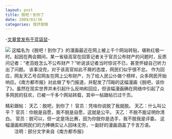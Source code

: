 ```yaml
---
layout: post
title: 脱吧！到你了
date: 2009/03/30
categories: 我抒我情
---
```


-[文章曾发布于蓝袋鼠](http://landaishu.hi2net.com/home/blog_read.asp?id=4175&blogid=65147)-




![](http://heiniuniu-static.wusisu.com/heiniuniu_uploads/upload20083/200933003041371.jpg)
 这幅名为《脱吧！到你了》的漫画最近在网上被上千个网站转贴，堪称红极一时。起因在两会期间，某一省级高官在回答记者关于官员公布财产的问题时，反质问记者：“老百姓怎么不公布财产？”听说该记者当时惊诧不已，甚至怀疑自己听力出了问题。
 该事没完，对于该高官如此不屑的态度，网民们似乎很不忿。
 作为回应，网友天乙号召网友在网上公布财产，为了给人民公仆做个榜样，众多网民开始响应。《南方都市报》对此做了专门报道，并配发了邝飚的这幅漫画《脱吧，该你了》。虽然在现实世界并未引起什么反响和回应，但该幅漫画确在网络中引起了众多网民的狂欢，已被一千多个网站转载，其中一帖跟帖已过千页。
 
 精彩跟帖：
天乙：脱吧，到你了！
 官员：凭啥你说脱了我就脱。
 天乙：什么叫公平？
 官员：你脱是自愿，我不脱是自愿，这就是公平。
 天乙：不脱不能证明你清白。
 官员：脱可以，但一定是场比赛，因为你脱你是选手，我不脱我是评委。
 这幅漫画和网民们的力捧确实让人回味无穷，一副好的漫画涵盖了千言万语。
　　注明：部分文字来自《南方都市报》


